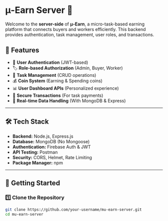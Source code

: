 # μ-Earn Server 🚀

Welcome to the **server-side** of **μ-Earn**, a micro-task-based earning platform that connects buyers and workers efficiently. This backend provides authentication, task management, user roles, and transactions.

## 📌 Features

- 🔐 **User Authentication** (JWT-based)
- 🏷 **Role-based Authorization** (Admin, Buyer, Worker)
- 📌 **Task Management** (CRUD operations)
- 💰 **Coin System** (Earning & Spending coins)
- 📊 **User Dashboard APIs** (Personalized experience)
- 🔄 **Secure Transactions** (For task payments)
- 📡 **Real-time Data Handling** (With MongoDB & Express)

---

## 🛠️ Tech Stack

- **Backend:** Node.js, Express.js
- **Database:** MongoDB (No Mongoose)
- **Authentication:** Firebase Auth & JWT
- **API Testing:** Postman
- **Security:** CORS, Helmet, Rate Limiting
- **Package Manager:** npm

---

## 🚀 Getting Started

### 1️⃣ **Clone the Repository**
```sh
git clone https://github.com/your-username/mu-earn-server.git
cd mu-earn-server
